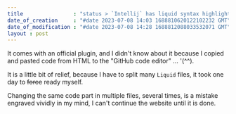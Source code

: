 ```yaml
---
title                : "status > `Intellij` has liquid syntax highlighting"
date_of_creation     : "#date 2023-07-08 14:03 1688810620122102232 GMT"
date_of_modification : "#date 2023-07-08 14:28 1688812088033532071 GMT"
layout : post
---
```


It comes with an official plugin, and I didn't know about it because I copied and pasted code from HTML to the "GitHub code editor" ... '(^^).

It is a little bit of relief, because I have to split many `Liquid` files, it took one day to ~~force~~ ready myself. 

Changing the same code part in multiple files, several times, is a mistake engraved vividly in my mind, I can't continue the website until it is done.

